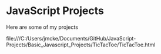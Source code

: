 # JavaScript Projects

Here are some of my projects 

file:///C:/Users/jmcke/Documents/GitHub/JavaScript-Projects/Basic_Javascript_Projects/TicTacToe/TicTacToe.html
